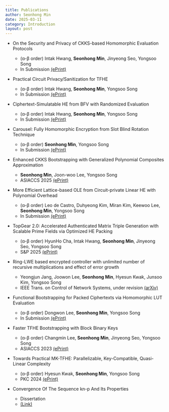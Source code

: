 ```yaml
---
title: Publications
author: Seonhong Min
date: 2025-03-11
category: Introduction
layout: post
---
```


+ On the Security and Privacy of CKKS-based Homomorphic Evaluation Protocols
    + (α-β order) Intak Hwang, **Seonhong Min**, Jinyeong Seo, Yongsoo Song
    + In Submission [(ePrint)][11]

+ Practical Circuit Privacy/Sanitization for TFHE
    + (α-β order) Intak Hwang, **Seonhong Min**, Yongsoo Song
    + In Submission [(ePrint)][10]

+ Ciphertext-Simulatable HE from BFV with Randomized Evaluation
    + (α-β order) Intak Hwang, **Seonhong Min**, Yongsoo Song
    + In Submission [(ePrint)][9]

+ Carousel: Fully Homomorphic Encryption from Slot Blind Rotation Technique
    + (α-β order) **Seonhong Min**, Yongsoo Song
    + In Submission [(ePrint)][8]

+ Enhanced CKKS Bootstrapping with Generalized Polynomial Composites Approximation 
    + **Seonhong Min**, Joon-woo Lee, Yongsoo Song
    + ASIACCS 2025 [(ePrint)][12]

+ More Efficient Lattice-based OLE from Circuit-private Linear HE with Polynomial Overhead 
    + (α-β order) Leo de Castro, Duhyeong Kim, Miran Kim, Keewoo Lee, **Seonhong Min**, Yongsoo Song
    + In Submission [(ePrint)][7] 

+ TopGear 2.0: Accelerated Authenticated Matrix Triple Generation with Scalable Prime Fields via Optimized HE Packing
    + (α-β order) HyunHo Cha, Intak Hwang, **Seonhong Min**, Jinyeong Seo, Yongsoo Song
    + S&P 2025 [(ePrint)][6]

+ Ring-LWE based encrypted controller with unlimited number of recursive multiplications and effect of error growth 
    + Yeongjun Jang, Joowon Lee, **Seonhong Min**, Hyesun Kwak, Junsoo Kim, Yongsoo Song
    + IEEE Trans. on Control of Network Systems, under revision [(arXiv)][5] 

+ Functional Bootstrapping for Packed Ciphertexts via Homomorphic LUT Evaluation
    + (α-β order) Dongwon Lee, **Seonhong Min**, Yongsoo Song
    + In Submission [(ePrint)][4]

+ Faster TFHE Bootstrapping with Block Binary Keys 
    + (α-β order) Changmin Lee, **Seonhong Min**, Jinyeong Seo, Yongsoo Song
    + ASIACCS 2023 [(ePrint)][3]

+ Towards Practical MK-TFHE: Parallelizable, Key-Compatible, Quasi-Linear Complexity 
    + (α-β order) Hyesun Kwak, **Seonhong Min**, Yongsoo Song
    + PKC 2024 [(ePrint)][2]
    
+ Convergence Of The Sequence kn-p And Its Properties 
    + Dissertation
    + [(Link)][1]


[1]: https://snu-lukemin.github.io/files/kn-p.pdf
[2]: https://eprint.iacr.org/2022/1460
[3]: https://eprint.iacr.org/2023/958
[4]: https://eprint.iacr.org/2024/181
[5]: https://arxiv.org/abs/2406.14372
[6]: https://eprint.iacr.org/2024/1502
[7]: https://eprint.iacr.org/2024/1534
[8]: https://eprint.iacr.org/2024/2032
[9]: https://eprint.iacr.org/2025/203
[10]: https://eprint.iacr.org/2025/216
[11]: https://eprint.iacr.org/2025/382
[12]: https://eprint.iacr.org/2025/429